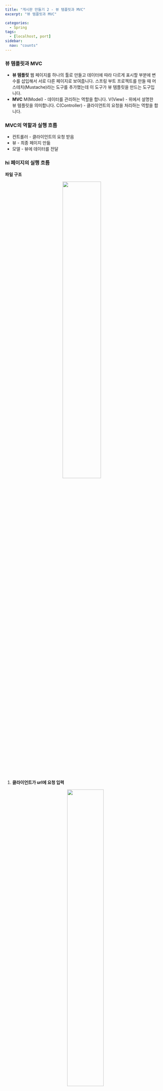 ```yaml
---
title: "게시판 만들기 2 - 뷰 템플릿과 MVC"
excerpt: "뷰 템플릿과 MVC"

categories:
  - Spring
tags:
  - [localhost, port]
sidebar:
  nav: "counts"
---
```


### 뷰 템플릿과 MVC

- **뷰 템플릿**
  웹 페이지를 하나의 툴로 만들고 데이터에 따라 다르게 표시할 부분에 변수를 삽입해서 서로 다른 페이지로 보여줍니다.
  스프링 부트 프로젝트를 만들 때 머스테치(Mustache)라는 도구를 추가했는데 이 도구가 뷰 템플릿을 만드는 도구입니다.
- **MVC**
  M(Model) - 데이터를 관리하는 역할을 합니다.
  V(View) - 위에서 설명한 뷰 템플릿을 의미합니다.
  C(Controller) - 클라이언트의 요청을 처리하는 역할을 합니다.

### MVC의 역할과 실행 흐름

- 컨트롤러 - 클라이언트의 요청 받음
- 뷰 - 최종 페이지 만듦
- 모델 - 뷰에 데이터를 전달

### hi 페이지의 실행 흐름

**파일 구조**

<div align="center">
   <img src="https://github.com/dongdong8343/dongdong8343.github.io/assets/93115530/590ada20-17a6-43d4-8b3a-37b296223e90" width="50%" height="auto" />
   </div>

1. **클라이언트가 url에 요청 입력**

   <div align="center">
   <img src="https://github.com/dongdong8343/dongdong8343.github.io/assets/93115530/1ed4a137-c829-442d-a9df-91ace71815e3" width="50%" height="auto" />
   </div>

2. **컨트롤러가 url의 요청에 따라 메서드를 수행**

3. **모델 객체를 매개 변수로 가져오고 변수를 생성해서 뷰 템플릿에 데이터 전달**

   → 변수에 따라 다른 뷰 템플릿 페이지 출력

4. **메서드를 끝내기 전에 파일 이름을 반환**

   ```java
   package com.example.firstproject.controller;

   import org.springframework.stereotype.Controller;
   import org.springframework.ui.Model;
   import org.springframework.web.bind.annotation.GetMapping;

   @Controller // 컨트롤러임을 선언하는 어노테이션
   public class FirstController {
       @GetMapping("/hi") // url에 localhost:8080/hi로 접속하면 greetings.mustache 파일을 반환하라는 뜻
       public String niceToMeetYou(Model model){ // model을 통해 변수 등록 가능해짐.
           model.addAttribute("username", "동동");
           return "greetings"; // greetings.mustache 파일 반환
       }
       @GetMapping("/bye")
       public String byeMan(Model model){
           model.addAttribute("username", "동동");
           return "goodbye";
       }
   }
   ```

5. **templates 디렉터리에서 해당 파일을 찾아서 웹 브라우저로 전송함.**

   doc 입력하고 tab키 누르면 아래 구조 바로 입력됨.

   ```java
   // 파일 이름 : greetings.mustache
   <html>
   <head>
       <meta charset="UTF-8">
       <meta name="viewport"
             content="width=device-width, user-scalable=no, initial-scale=1.0, maximum-scale=1.0, minimum-scale=1.0">
       <meta http-equiv="X-UA-Compatible" content="ie=edge">
       <title>Document</title>
   </head>
   <body>
       <h1>{{username}}님 ️안녕하세요!</h1>
   </body>
   </html>
   ```
